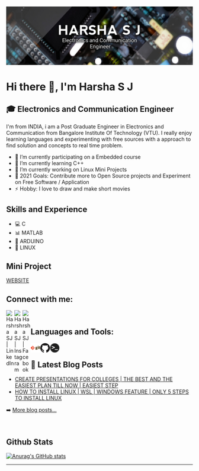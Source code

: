 ![Banner](https://github.com/Harsha131098/Harsha131098/blob/main/Harsha%20SJ%20Github%20Banner.jpg)

# Hi there 👋, I'm Harsha S J

## 🎓 Electronics and Communication Engineer

I'm from INDIA, i am a Post Graduate Engineer in Electronics and Communication from Bangalore Institute Of Technology (VTU). I really enjoy learning languages and experimenting with free sources with a approach to find solution and concepts to real time problem.

- 🌱 I’m currently participating on a Embedded course
- 🌱 I’m currently learning C++ 
- 🔭 I’m currently working on Linux Mini Projects 
- 🥅 2021 Goals: Contribute more to Open Source projects and Experiment on Free Software / Application
- ⚡ Hobby: I love to draw and make short movies

## Skills and Experience 

- 💻 C
- 📊 MATLAB
- 🌄 ARDUINO 
- 📀 LINUX

## Mini Project

[WEBSITE](https://sites.google.com/view/harshasj/home?authuser=0)


## Connect with me:

[<img align="left" alt="Harsha SJ | LinkedIn" width="22px" src="https://cdn.jsdelivr.net/npm/simple-icons@v3/icons/linkedin.svg" />][linkedin]
[<img align="left" alt="Harsha SJ | Instagram" width="22px" src="https://cdn.jsdelivr.net/npm/simple-icons@v3/icons/instagram.svg" />][instagram]
[<img align="left" alt="Harsha SJ | Facebook" width="22px" src="https://cdn.jsdelivr.net/npm/simple-icons@v3/icons/facebook.svg" />][facebook]

<br />

## Languages and Tools:

<img align="left" alt="Git" width="26px" src="https://raw.githubusercontent.com/github/explore/80688e429a7d4ef2fca1e82350fe8e3517d3494d/topics/git/git.png" />
<img align="left" alt="GitHub" width="26px" src="https://raw.githubusercontent.com/github/explore/78df643247d429f6cc873026c0622819ad797942/topics/github/github.png" />
<img align="left" alt="Terminal" width="26px" src="https://raw.githubusercontent.com/github/explore/80688e429a7d4ef2fca1e82350fe8e3517d3494d/topics/terminal/terminal.png" />

<br />

## 📕 Latest Blog Posts

<!-- BLOG-POST-LIST:START -->
- [CREATE PRESENTATIONS FOR COLLEGES | THE BEST AND THE EASIEST PLAN TILL NOW | EASIEST STEP](https://talentedstudentcommunity.blogspot.com/2020/12/how-to-create-presentations-for-colleges.html#more)
- [HOW TO INSTALL LINUX | WSL | WINDOWS FEATURE | ONLY 5 STEPS TO INSTALL LINUX](https://talentedstudentcommunity.blogspot.com/2021/04/how-to-install-linux-wsl-windows.html)
<!-- BLOG-POST-LIST:END -->

➡️ [More blog posts...](https://talentedstudentcommunity.blogspot.com/)

<br />

## Github Stats

[![Anurag's GitHub stats](https://github-readme-stats.vercel.app/api?username=Harsha131098)](https://github.com/anuraghazra/github-readme-stats)

---
[website]: https://sites.google.com/view/harshasj/home?authuser=0
[instagram]: https://www.instagram.com/harshasj_/
[linkedin]: https://www.linkedin.com/in/harshasj/
[facebook]: https://www.google.com/url?q=https%3A%2F%2Fwww.facebook.com%2Fnagharsha.sj&sa=D
